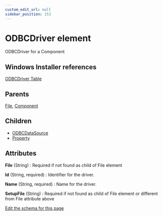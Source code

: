 ```yaml
---
custom_edit_url: null
sidebar_position: 153
---
```

# ODBCDriver element
ODBCDriver for a Component

## Windows Installer references
[ODBCDriver Table](https://docs.microsoft.com/en-us/windows/win32/msi/odbcdriver-table)

## Parents
[File](file.md), [Component](component.md)

## Children
* [ODBCDataSource](odbcdatasource.md) 
* [Property](property.md) 

## Attributes
**File** (String)
  : Required if not found as child of File element

**Id** (String, required)
  : Identifier for the driver.

**Name** (String, required)
  : Name for the driver.

**SetupFile** (String)
  : Required if not found as child of File element or different from File attribute above


[Edit the schema for this page](https://github.com/wixtoolset/web/blob/master/src/xsd4/wix.xsd)